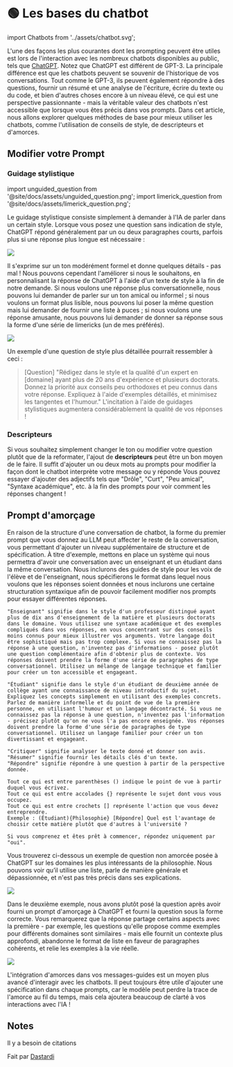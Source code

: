 # 🟢 Les bases du chatbot

import Chatbots from '../assets/chatbot.svg';

<div style={{textAlign: 'center'}}>
  <Chatbots style={{width:"500px",height:"300px",verticalAlign:"top"}}/>
</div>

L'une des façons les plus courantes dont les prompting peuvent être utiles est lors de l'interaction avec les nombreux chatbots disponibles au public, tels que [ChatGPT](http://chat.openai.com/). Notez que ChatGPT est différent de GPT-3. La principale différence est que les chatbots peuvent se souvenir de l'historique de vos conversations. Tout comme le GPT-3, ils peuvent également répondre à des questions, fournir un résumé et une analyse de l'écriture, écrire du texte ou du code, et bien d'autres choses encore à un niveau élevé, ce qui est une perspective passionnante - mais la véritable valeur des chatbots n'est accessible que lorsque vous êtes précis dans vos prompts. Dans cet article, nous allons explorer quelques méthodes de base pour mieux utiliser les chatbots, comme l'utilisation de conseils de style, de descripteurs et d'amorces.

## Modifier votre Prompt

### Guidage stylistique

import unguided_question from '@site/docs/assets/unguided_question.png';
import limerick_question from '@site/docs/assets/limerick_question.png';

Le guidage stylistique consiste simplement à demander à l'IA de parler dans un certain style. Lorsque vous posez une question sans indication de style, ChatGPT répond généralement par un ou deux paragraphes courts, parfois plus si une réponse plus longue est nécessaire :

<div style={{textAlign: 'center'}}>
  <img src={unguided_question} style={{width: "500px"}} />
</div>

Il s'exprime sur un ton modérément formel et donne quelques détails - pas mal ! Nous pouvons cependant l'améliorer si nous le souhaitons, en personnalisant la réponse de ChatGPT à l'aide d'un texte de style à la fin de notre demande. Si nous voulons une réponse plus conversationnelle, nous pouvons lui demander de parler sur un ton amical ou informel ; si nous voulons un format plus lisible, nous pouvons lui poser la même question mais lui demander de fournir une liste à puces ; si nous voulons une réponse amusante, nous pouvons lui demander de donner sa réponse sous la forme d'une série de limericks (un de mes préférés).

<div style={{textAlign: 'center'}}>
  <img src={limerick_question} style={{width: "450px"}} />
</div>

Un exemple d'une question de style plus détaillée pourrait ressembler à ceci :

> [Question] "Rédigez dans le style et la qualité d'un expert en [domaine] ayant plus de 20 ans d'expérience et plusieurs doctorats. Donnez la priorité aux conseils peu orthodoxes et peu connus dans votre réponse. Expliquez à l'aide d'exemples détaillés, et minimisez les tangentes et l'humour." L'incitation à l'aide de guidages stylistiques augmentera considérablement la qualité de vos réponses !
> 

### Descripteurs

Si vous souhaitez simplement changer le ton ou modifier votre question plutôt que de la reformater, l'ajout de **descripteurs** peut être un bon moyen de le faire. Il suffit d'ajouter un ou deux mots au prompts pour modifier la façon dont le chatbot interprète votre message ou y réponde Vous pouvez essayer d'ajouter des adjectifs tels que "Drôle", "Curt", "Peu amical", "Syntaxe académique", etc. à la fin des prompts pour voir comment les réponses changent !

## Prompt d'amorçage

En raison de la structure d'une conversation de chatbot, la forme du premier prompt que vous donnez au LLM peut affecter le reste de la conversation, vous permettant d'ajouter un niveau supplémentaire de structure et de spécification. À titre d'exemple, mettons en place un système qui nous permettra d'avoir une conversation avec un enseignant et un étudiant dans la même conversation. Nous inclurons des guides de style pour les voix de l'élève et de l'enseignant, nous spécifierons le format dans lequel nous voulons que les réponses soient données et nous inclurons une certaine structuration syntaxique afin de pouvoir facilement modifier nos prompts pour essayer différentes réponses.

```
"Enseignant" signifie dans le style d'un professeur distingué ayant plus de dix ans d'enseignement de la matière et plusieurs doctorats dans le domaine. Vous utilisez une syntaxe académique et des exemples compliqués dans vos réponses, en vous concentrant sur des conseils moins connus pour mieux illustrer vos arguments. Votre langage doit être sophistiqué mais pas trop complexe. Si vous ne connaissez pas la réponse à une question, n'inventez pas d'informations - posez plutôt une question complémentaire afin d'obtenir plus de contexte. Vos réponses doivent prendre la forme d'une série de paragraphes de type conversationnel. Utilisez un mélange de langage technique et familier pour créer un ton accessible et engageant.  

"Étudiant" signifie dans le style d'un étudiant de deuxième année de collège ayant une connaissance de niveau introductif du sujet. Expliquez les concepts simplement en utilisant des exemples concrets. Parlez de manière informelle et du point de vue de la première personne, en utilisant l'humour et un langage décontracté. Si vous ne connaissez pas la réponse à une question, n'inventez pas l'information - précisez plutôt qu'on ne vous l'a pas encore enseignée. Vos réponses doivent prendre la forme d'une série de paragraphes de type conversationnel. Utilisez un langage familier pour créer un ton divertissant et engageant. 

"Critiquer" signifie analyser le texte donné et donner son avis. 
"Résumer" signifie fournir les détails clés d'un texte.
"Répondre" signifie répondre à une question à partir de la perspective donnée. 

Tout ce qui est entre parenthèses () indique le point de vue à partir duquel vous écrivez. 
Tout ce qui est entre accolades {} représente le sujet dont vous vous occupez. 
Tout ce qui est entre crochets [] représente l'action que vous devez entreprendre. 
Exemple : (Étudiant){Philosophie} [Répondre] Quel est l'avantage de choisir cette matière plutôt que d'autres à l'université ?

Si vous comprenez et êtes prêt à commencer, répondez uniquement par "oui".
```

Vous trouverez ci-dessous un exemple de question non amorcée posée à ChatGPT sur les domaines les plus intéressants de la philosophie. Nous pouvons voir qu’il utilise une liste, parle de manière générale et dépassionnée, et n'est pas très précis dans ses explications.

<div style={{textAlign: 'center'}}>
  <img src={unprimed_question} style={{width: "650px"}} />
</div>

Dans le deuxième exemple, nous avons plutôt posé la question après avoir fourni un prompt d'amorçage à ChatGPT et fourni la question sous la forme correcte. Vous remarquerez que la réponse partage certains aspects avec la première - par exemple, les questions qu'elle propose comme exemples pour différents domaines sont similaires - mais elle fournit un contexte plus approfondi, abandonne le format de liste en faveur de paragraphes cohérents, et relie les exemples à la vie réelle.


<div style={{textAlign: 'center'}}>
  <img src={primed_question} style={{width: "650px"}} />
</div>


L'intégration d'amorces dans vos messages-guides est un moyen plus avancé d'interagir avec les chatbots. Il peut toujours être utile d'ajouter une spécification dans chaque prompts, car le modèle peut perdre la trace de l'amorce au fil du temps, mais cela ajoutera beaucoup de clarté à vos interactions avec l'IA !

## **Notes**

Il y a besoin de citations

Fait par [Dastardi](https://twitter.com/lukescurrier)
